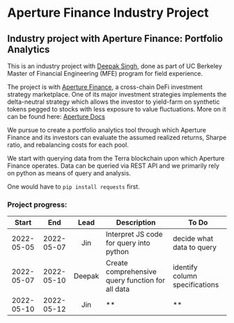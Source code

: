 # Aperture Finance Industry Project
## Industry project with Aperture Finance: Portfolio Analytics

This is an industry project with [Deepak Singh](), done as part of UC Berkeley Master of Financial Engineering (MFE) program for field experience.

The project is with [Aperture Finance](https://aperture.finance/), a cross-chain DeFi investment strategy marketplace. One of its major investment strategies implements the delta-neutral strategy which allows the investor to yield-farm on synthetic tokens pegged to stocks with less exposure to value fluctuations. More on it can be found here: [Aperture Docs](https://docs.aperture.finance/docs/)

We pursue to create a portfolio analytics tool through which Aperture Finance and its investors can evaluate the assumed realized returns, Sharpe ratio, and rebalancing costs for each pool.

We start with querying data from the Terra blockchain upon which Aperture Finance operates. Data can be queried via REST API and we primarily rely on python as means of query and analysis. 

One would have to ```pip install requests``` first.

### Project progress:

| Start      | End        | Lead   | Description | To Do |
| :---:      | :--:       | :---:  | ------      | ----- |
| 2022-05-05 | 2022-05-07 | Jin    | Interpret JS code for query into python | decide what data to query |
| 2022-05-07 | 2022-05-10 | Deepak | Create comprehensive query function for all data | identify column specifications |
| 2022-05-10 | 2022-05-12 | Jin    |  ** | **  |
